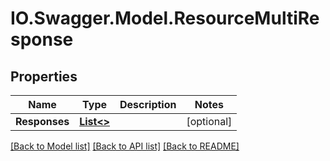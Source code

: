 # IO.Swagger.Model.ResourceMultiResponse
## Properties

Name | Type | Description | Notes
------------ | ------------- | ------------- | -------------
**Responses** | [**List&lt;&gt;**](.md) |  | [optional] 

[[Back to Model list]](../README.md#documentation-for-models) [[Back to API list]](../README.md#documentation-for-api-endpoints) [[Back to README]](../README.md)

